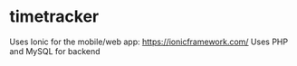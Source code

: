 # timetracker

Uses Ionic for the mobile/web app: https://ionicframework.com/
Uses PHP and MySQL for backend
